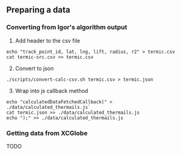 ## Preparing a data

### Converting from Igor's algorithm output
1. Add header to the csv file
```
echo "track_point_id, lat, lng, lift, radius, r2" > termic.csv
cat termic-src.csv >> termic.csv
```
2. Convert to json 
```
./scripts/convert-calc-csv.sh termic.csv > termic.json
```
3. Wrap into js callback method 
```
echo "calculatedDataFetchedCallback(" > ./data/calculated_thermails.js` 
cat termic.json >> ./data/calculated_thermails.js
echo ");" >> ./data/calculated_thermails.js
```

### Getting data from XCGlobe
TODO

